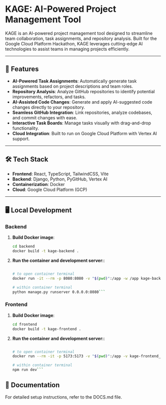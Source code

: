# KAGE: AI-Powered Project Management Tool

KAGE is an AI-powered project management tool designed to streamline team collaboration, task assignments, and repository analysis. Built for the Google Cloud Platform Hackathon, KAGE leverages cutting-edge AI technologies to assist teams in managing projects efficiently.

---

## 🚀 Features

- **AI-Powered Task Assignments**: Automatically generate task assignments based on project descriptions and team roles.
- **Repository Analysis**: Analyze GitHub repositories to identify potential improvements, refactors, and tasks.
- **AI-Assisted Code Changes**: Generate and apply AI-suggested code changes directly to your repository.
- **Seamless GitHub Integration**: Link repositories, analyze codebases, and commit changes with ease.
- **Interactive Task Boards**: Manage tasks visually with drag-and-drop functionality.
- **Cloud Integration**: Built to run on Google Cloud Platform with Vertex AI support.

---

## 🛠️ Tech Stack

- **Frontend**: React, TypeScript, TailwindCSS, Vite
- **Backend**: Django, Python, PyGitHub, Vertex AI
- **Containerization**: Docker
- **Cloud**: Google Cloud Platform (GCP)

---

## 🖥️ Local Development

### Backend

1. **Build Docker image**:
   ```bash
   cd backend
   docker build -t kage-backend .
   ```

2. **Run the container and development server:**:
    ```bash
    
    # to open container terminal
    docker run -it --rm -p 8080:8080 -v "$(pwd)":/app -w /app kage-backend bash

    # within container terminal
    python manage.py runserver 0.0.0.0:8080```

### Frontend

1. **Build Docker image**:
   ```bash
   cd frontend
   docker build -t kage-frontend .
   ```

2. **Run the container and development server:**:
    ```bash
    
    # to open container terminal
    docker run --rm -it -p 5173:5173 -v "$(pwd)":/app -v kage-frontend_node_modules:/app/node_modules -w /app kage-frontend bash

    # within container terminal
    npm run dev```


## 📖 Documentation

For detailed setup instructions, refer to the DOCS.md file.
